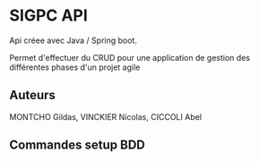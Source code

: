 # SIGPC API

Api créee avec Java / Spring boot.

Permet d'effectuer du CRUD pour une application de gestion des différentes phases d'un
projet agile

## Auteurs

MONTCHO Gildas, VINCKIER Nicolas, CICCOLI Abel

## Commandes setup BDD

